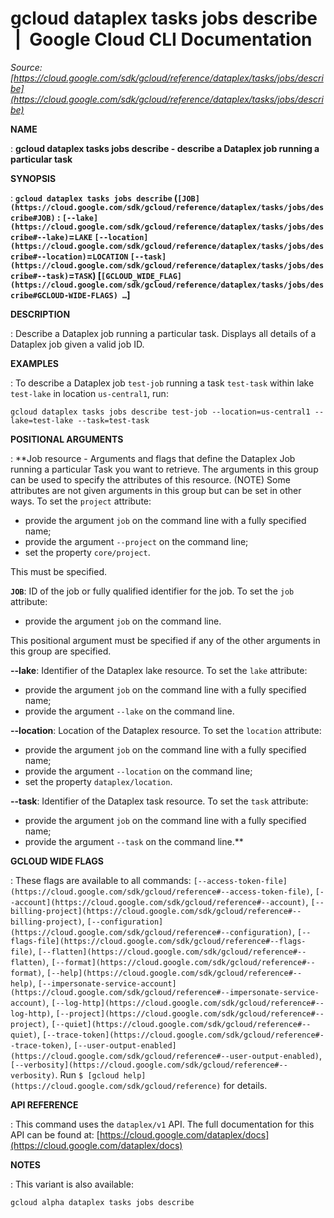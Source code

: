 # gcloud dataplex tasks jobs describe  |  Google Cloud CLI Documentation

*Source: [https://cloud.google.com/sdk/gcloud/reference/dataplex/tasks/jobs/describe](https://cloud.google.com/sdk/gcloud/reference/dataplex/tasks/jobs/describe)*

**NAME**

: **gcloud dataplex tasks jobs describe - describe a Dataplex job running a particular task**

**SYNOPSIS**

: **`gcloud dataplex tasks jobs describe` (`[JOB](https://cloud.google.com/sdk/gcloud/reference/dataplex/tasks/jobs/describe#JOB)` : `[--lake](https://cloud.google.com/sdk/gcloud/reference/dataplex/tasks/jobs/describe#--lake)`=`LAKE` `[--location](https://cloud.google.com/sdk/gcloud/reference/dataplex/tasks/jobs/describe#--location)`=`LOCATION` `[--task](https://cloud.google.com/sdk/gcloud/reference/dataplex/tasks/jobs/describe#--task)`=`TASK`) [`[GCLOUD_WIDE_FLAG](https://cloud.google.com/sdk/gcloud/reference/dataplex/tasks/jobs/describe#GCLOUD-WIDE-FLAGS) …`]**

**DESCRIPTION**

: Describe a Dataplex job running a particular task.
Displays all details of a Dataplex job given a valid job ID.

**EXAMPLES**

: To describe a Dataplex job `test-job` running a task
`test-task` within lake `test-lake` in location
`us-central1`, run:

```
gcloud dataplex tasks jobs describe test-job --location=us-central1 --lake=test-lake --task=test-task
```

**POSITIONAL ARGUMENTS**

: **Job resource - Arguments and flags that define the Dataplex Job running a
particular Task you want to retrieve. The arguments in this group can be used to
specify the attributes of this resource. (NOTE) Some attributes are not given
arguments in this group but can be set in other ways.
To set the `project` attribute:

- provide the argument `job` on the command line with a fully specified
name;
- provide the argument `--project` on the command line;
- set the property `core/project`.

This must be specified.

**`JOB`**:
ID of the job or fully qualified identifier for the job.
To set the `job` attribute:

- provide the argument `job` on the command line.

This positional argument must be specified if any of the other arguments in this
group are specified.

**--lake**:
Identifier of the Dataplex lake resource.
To set the `lake` attribute:

- provide the argument `job` on the command line with a fully specified
name;
- provide the argument `--lake` on the command line.

**--location**:
Location of the Dataplex resource.
To set the `location` attribute:

- provide the argument `job` on the command line with a fully specified
name;
- provide the argument `--location` on the command line;
- set the property `dataplex/location`.

**--task**:
Identifier of the Dataplex task resource.
To set the `task` attribute:

- provide the argument `job` on the command line with a fully specified
name;
- provide the argument `--task` on the command line.**

**GCLOUD WIDE FLAGS**

: These flags are available to all commands: `[--access-token-file](https://cloud.google.com/sdk/gcloud/reference#--access-token-file)`,
`[--account](https://cloud.google.com/sdk/gcloud/reference#--account)`, `[--billing-project](https://cloud.google.com/sdk/gcloud/reference#--billing-project)`,
`[--configuration](https://cloud.google.com/sdk/gcloud/reference#--configuration)`,
`[--flags-file](https://cloud.google.com/sdk/gcloud/reference#--flags-file)`,
`[--flatten](https://cloud.google.com/sdk/gcloud/reference#--flatten)`, `[--format](https://cloud.google.com/sdk/gcloud/reference#--format)`, `[--help](https://cloud.google.com/sdk/gcloud/reference#--help)`, `[--impersonate-service-account](https://cloud.google.com/sdk/gcloud/reference#--impersonate-service-account)`,
`[--log-http](https://cloud.google.com/sdk/gcloud/reference#--log-http)`,
`[--project](https://cloud.google.com/sdk/gcloud/reference#--project)`, `[--quiet](https://cloud.google.com/sdk/gcloud/reference#--quiet)`, `[--trace-token](https://cloud.google.com/sdk/gcloud/reference#--trace-token)`, `[--user-output-enabled](https://cloud.google.com/sdk/gcloud/reference#--user-output-enabled)`,
`[--verbosity](https://cloud.google.com/sdk/gcloud/reference#--verbosity)`.
Run `$ [gcloud help](https://cloud.google.com/sdk/gcloud/reference)` for details.

**API REFERENCE**

: This command uses the `dataplex/v1` API. The full documentation for
this API can be found at: [https://cloud.google.com/dataplex/docs](https://cloud.google.com/dataplex/docs)

**NOTES**

: This variant is also available:

```
gcloud alpha dataplex tasks jobs describe
```